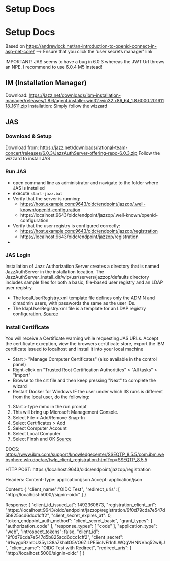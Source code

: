 ﻿Setup Docs
================

# Setup Docs
Based on https://andrewlock.net/an-introduction-to-openid-connect-in-asp-net-core/
--> Ensure that you click the 'user secrets manager' link

IMPORTANT! JAS seems to have a bug in 6.0.3 whereas the JWT Url throws an NPE. I recommend to use 6.0.4 M5 instead!

## IM (Installation Manager)
Download: https://jazz.net/downloads/ibm-installation-manager/releases/1.8.6/agent.installer.win32.win32.x86_64_1.8.6000.20161118_1611.zip
Installation: Simply follow the wizzard

## JAS
### Download & Setup
Download from: https://jazz.net/downloads/rational-team-concert/releases/6.0.3/JazzAuthServer-offering-repo-6.0.3.zip
Follow the wizzard to install JAS

### Run JAS
 - open command line as administrator and navigate to the folder where JAS is installed
 - execute `start-jazz.bat`
 - Verify that the server is running:
	- https://host.example.com:9643/oidc/endpoint/jazzop/.well-known/openid-configuration
	- https://localhost:9643/oidc/endpoint/jazzop/.well-known/openid-configuration
 - Verify that the user registry is configured correctly:
	- https://host.example.com:9643/oidc/endpoint/jazzop/registration
	- https://localhost:9643/oidc/endpoint/jazzop/registration
 - 

### JAS Login
Installation of Jazz Authorization Server creates a directory that is named JazzAuthServer in the installation location. The JazzAuthServer_install_dir/wlp/usr/servers/jazzop/defaults directory includes sample files for both a basic, file-based user registry and an LDAP user registry.
 - The localUserRegistry.xml template file defines only the ADMIN and clmadmin users, with passwords the same as the user IDs.
 - The ldapUserRegistry.xml file is a template for an LDAP registry configuration.
[Source](https://www.ibm.com/support/knowledgecenter/SSJJ9R_6.0.1/com.ibm.jazz.install.doc/topics/t_jsasso_jas_user_mgmt.html)

### Install Certificate
 You will receive a Certificate warning while requesting JAS URLs. Accept the certificate exception, view the browsers certificate store, export the IBM certificate issued to localhost and install it into your local machine
 - Start > "Manage Computer Certificates" (also available in the control panel)
 - Right-click on "Trusted Root Certification Authoritites" > "All tasks" > "Import"
 - Browse to the crt file and then keep pressing "Next" to complete the wizard
 - Restart Docker for Windows
IF the user under which IIS runs is different from the local user, do the following:
1. Start > type mmc in the run prompt
2. This will bring up Microsoft Management Console.
3. Select File > Add/Remove Snap-In
4. Select Certificates > Add
5. Select Computer Account
6. Select Local Computer
7. Select Finsh and OK
[Source](https://answers.microsoft.com/en-us/windows/forum/windows_xp-security/certmgrmsc-add-certificate-for-all-users-on-a/8992e277-9ab8-439b-8559-226ae9518ea0)

DOCS:
https://www.ibm.com/support/knowledgecenter/SSEQTP_8.5.5/com.ibm.websphere.wlp.doc/ae/twlp_client_registration.html?cp=SSEQTP_8.5.5

HTTP POST:
https://localhost:9643/oidc/endpoint/jazzop/registration

Headers:
Content-Type: application/json
Accept: application/json

Content:
{
  "client_name":"OIDC Test",
  "redirect_uris": [
    "http://localhost:5000//signin-oidc"
  ]
}

Response:
{
  "client_id_issued_at": 1492360673,
  "registration_client_uri": "https://localhost:9643/oidc/endpoint/jazzop/registration/9f0d79cda7e547d5b825acd6dcc1cff2",
  "client_secret_expires_at": 0,
  "token_endpoint_auth_method": "client_secret_basic",
  "grant_types": [
    "authorization_code"
  ],
  "response_types": [
    "code"
  ],
  "application_type": "web",
  "introspect_tokens": false,
  "client_id": "9f0d79cda7e547d5b825acd6dcc1cff2",
  "client_secret": "61wygoRzmbU35yL38aZkhaIO5VO6ZILPE5iclvFi1nfLWQgVHNNVhq52w8jJ",
  "client_name": "OIDC Test with Redirect",
  "redirect_uris": [
    "http://localhost:5000/signin-oidc"
  ]
}